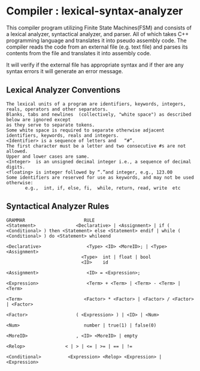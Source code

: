 # Compiler : lexical-syntax-analyzer

This compiler program utilizing Finite State Machines(FSM) and consists of a lexical analyzer, syntactical analyzer, and parser.  All of which takes C++ programming language and translates it into pseudo assembly code. The compiler reads the code from an external file (e.g. text file) and parses its contents from the file and translates it into assembly code.

It will verify if the external file has appropriate syntax and if ther are any syntax errors it will generate an error message. 

## Lexical Analyzer Conventions
```
The lexical units of a program are identifiers, keywords, integers, reals, operators and other separators. 
Blanks, tabs and newlines  (collectively, "white space") as described below are ignored except 
as they serve to separate tokens. 
Some white space is required to separate otherwise adjacent identifiers, keywords, reals and integers.
<Identifier> is a sequence of letters and   “#”. 
The first character must be a letter and two consecutive #s are not allowed. 
Upper and lower cases are same. 
<Integer>  is an unsigned decimal integer i.e., a sequence of decimal digits.
<floating> is integer followed by “.”and integer, e.g., 123.00 
Some identifiers are reserved for use as keywords, and may not be used otherwise:
       e.g.,  int, if, else, fi,  while, return, read, write  etc
```

## Syntactical Analyzer Rules
```
GRAMMAR	                     RULE
<Statement>	              <Declarative> | <Assignment> | if ( <Conditional> ) then <Statement> else <Statement> endif | while ( <Conditional> ) do <Statement> whileend

<Declarative>	              <Type> <ID> <MoreID>; | <Type> <Assignment>
                            <Type>	int | float | bool
                            <ID>	id
                     
<Assignment>	              <ID> = <Expression>;

<Expression>	              <Term> + <Term> | <Term> - <Term> | <Term>

<Term>	                     <Factor> * <Factor> | <Factor> / <Factor> | <Factor>

<Factor>	              ( <Expression> ) | <ID> | <Num>

<Num>	                     number | true(1) | false(0)

<MoreID>	              , <ID> <MoreID> | empty

<Relop>	              < | > | <= | >= | == | !=

<Conditional> 	       <Expression> <Relop> <Expression> | <Expression>
```
